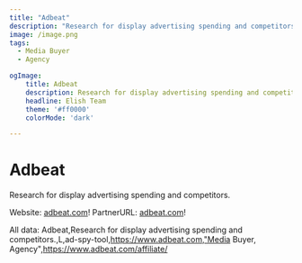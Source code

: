 ```yaml
---
title: "Adbeat"
description: "Research for display advertising spending and competitors."
image: /image.png
tags: 
  - Media Buyer
  - Agency

ogImage:
    title: Adbeat
    description: Research for display advertising spending and competitors.
    headline: Elish Team
    theme: '#ff0000'
    colorMode: 'dark'

---
```


# Adbeat

Research for display advertising spending and competitors.

Website: [adbeat.com](https://www.adbeat.com)!
PartnerURL: [adbeat.com](https://www.adbeat.com/affiliate/)!

All data:
Adbeat,Research for display advertising spending and competitors.,L,ad-spy-tool,https://www.adbeat.com,"Media Buyer, Agency",https://www.adbeat.com/affiliate/